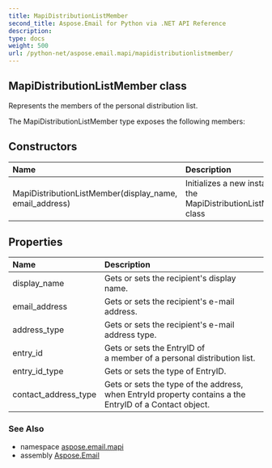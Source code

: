 ```yaml
---
title: MapiDistributionListMember
second_title: Aspose.Email for Python via .NET API Reference
description: 
type: docs
weight: 500
url: /python-net/aspose.email.mapi/mapidistributionlistmember/
---
```


## MapiDistributionListMember class

Represents the members of the personal distribution list.

The MapiDistributionListMember type exposes the following members:
## Constructors
| Name | Description |
| :- | :- |
|MapiDistributionListMember(display_name, email_address)|Initializes a new instance of the MapiDistributionListMember class|
## Properties
| Name | Description |
| :- | :- |
|display_name|Gets or sets the recipient's display name.|
|email_address|Gets or sets the recipient's e-mail address.|
|address_type|Gets or sets the recipient's e-mail address type.|
|entry_id|Gets or sets the EntryID of <br/>            a member of a personal distribution list.|
|entry_id_type|Gets or sets the type of EntryID.|
|contact_address_type|Gets or sets the type of the  address,<br/>            when EntryId property contains a the EntryID of a Contact object.|

### See Also

* namespace [aspose.email.mapi](/email/python-net/aspose.email.mapi/)
* assembly [Aspose.Email](/email/python-net/)

